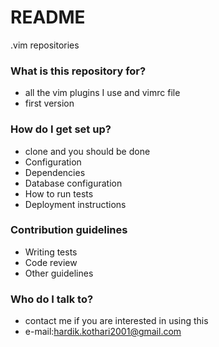 # README #

.vim repositories

### What is this repository for? ###

* all the vim plugins I use and vimrc file 
* first version

### How do I get set up? ###

* clone and you should be done
* Configuration
* Dependencies
* Database configuration
* How to run tests
* Deployment instructions

### Contribution guidelines ###

* Writing tests
* Code review
* Other guidelines

### Who do I talk to? ###

* contact me if you are interested in using this
* e-mail:hardik.kothari2001@gmail.com